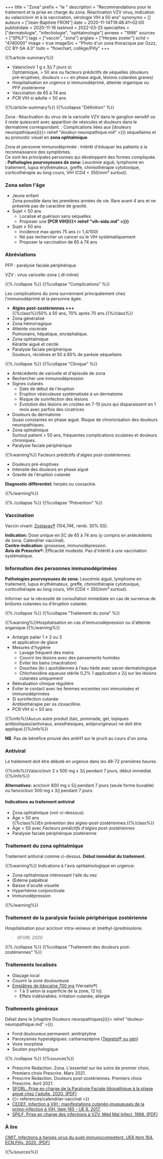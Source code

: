 +++
title = "Zona"
prefix = "le "
description = "Recommandations pour le traitement et la prise en charge du zona. Réactivation VZV virus, indication au valaciclovir et à la vaccination, sérologie VIH à 50 ans"
synonyms = []
auteurs = ["Jean-Baptiste FRON"]
date = 2020-11-14T19:48:41+02:00
publishdate = 2020-11-16
lastmod = 2022-03-25
specialites = ["dermatologie", "infectiologie", "ophtalmologie"]
annees = "1998"
sources = ["SPILF"]
tags = ["vaccin", "zona"]
anglais = ["Herpes zoster"]
sctid = "4740000"
image = true
imageSrc = "Photo d'un zona thoracique par Gzzz, CC BY-SA 4.0"
todo = "flowchart, collège/Pilly"
+++

{{%article-summary%}}

- Valaciclovir 1 g x 3/j 7 jours si:  
  Ophtalmique, > 50 ans ou facteurs prédictifs de séquelles (douleurs pré-éruptives, douleurs +++ en phase aiguë, lésions cutanées graves)
- Hospitalisation en urgence si immunodéprimé, atteinte organique ou PFP zostérienne
- Vaccination de 65 à 74 ans
- PCR VIH si adulte < 50 ans

{{%/article-summary%}}
{{%collapse "Définition" %}}

Zona
: Réactivation du virus de la varicelle VZV dans le ganglion sensitif où il reste quiescent avec apparition de vésicules et douleurs dans le dermatome correspondant.
: Complications liées aux [douleurs neuropathiques]({{< relref "douleur-neuropathique.md" >}}) séquellaires et au pronostic visuel en **zona ophtalmique**.

Zona et personne immunodéprimée
: Intérêt d'éduquer les patients à la reconnaissance des symptômes.  
Ce sont les principales personnes qui développent des formes compliquée.  
: **Pathologies pourvoyeuses de zona:** Leucémie aiguë, lymphome en traitement, lupus érythémateux, greffe, chimiothérapie cytotoxique, corticothérapie au long cours, VIH (CD4 < 350/mm³ surtout).

### Zona selon l'âge

- Jeune enfant  
  Zona possible dans les premières années de vie. Rare avant 4 ans et ne présente pas de caractère de gravité.
- Sujet < 50 ans
  - Localisé et guérison sans séquelles.  
  - Proposer une **[PCR VIH]({{< relref "vih-sida.md" >}})**
- Sujet ≥ 50 ans  
  - Incidence max après 75 ans (> 1,4/100)
  - Ne pas rechercher un cancer ou le VIH systématiquement
  - Proposer la vaccination de 65 à 74 ans

### Abréviations

PFP
: paralysie faciale périphérique

VZV
: virus varicelle-zona
{.dl-inline}

{{% /collapse %}}
{{%collapse "Complications" %}}

Les complications du zona surviennent principalement chez l'immunodéprimé et la personne âgée.

- **Algies post-zostériennes +++**  
{{%class%}}50% à 50 ans, 70% après 70 ans.{{%/class%}}
- Zona généralisé
- Zona hémorragique
- Atteinte viscérale  
Pulmonaire, hépatique, encéphalique.
- Zona ophtalmique  
Kératite aiguë et cécité.
- Paralysie faciale périphérique  
Douleurs, récidives et 50 à 85% de parésie séquellaire.

{{% /collapse %}}
{{%collapse "Clinique" %}}

- Antécédents de varicelle et d'épisode de zona
- Rechercher une immunodépression
- Signes cutanés
  - Date de début de l'éruption
  - Éruption vésiculeuse systématisée à un dermatome
  - Risque de surinfection des lésions
  - Évolution des lésions en croûtes en 7-10 jours qui disparaissent en 1 mois avec parfois des cicatrices
- Douleurs du dermatome  
  Quasi constantes en phase aiguë. Risque de chronicisation des douleurs neuropathiques.
- Zona ophtalmique  
  Surtout patient > 50 ans, fréquentes complications oculaires et douleurs chroniques.
- Paralysie faciale périphérique

{{%warning%}}
Facteurs prédictifs d'algies post-zostériennes:

- Douleurs pré-éruptives
- Intensité des douleurs en phase aiguë
- Gravité de l'éruption cutanée

**Diagnostic différentiel:** herpès ou coxsackie.

{{%/warning%}}

{{% /collapse %}}
{{%collapse "Prévention" %}}

### Vaccination

Vaccin vivant: [Zostavax®](https://ec.europa.eu/health/documents/community-register/2019/20191024146373/anx_146373_fr.pdf) (104,74€, remb. 30% SS).

**Indication:** Dose unique en SC de 65 à 74 ans (y compris en antécédents de zona. Calendrier vaccinal).  
**Contre-indication:** grossesse, immunodépression.  
**Avis de Prescrire®:** Efficacité modeste. Pas d'intérêt à une vaccination systématique.

### Information des personnes immunodéprimées

**Pathologies pourvoyeuses de zona:** Leucémie aiguë, lymphome en traitement, lupus érythémateux, greffe, chimiothérapie cytotoxique, corticothérapie au long cours, VIH (CD4 < 350/mm³ surtout).

Informer sur la nécessité de consultation immédiate en cas de survenue de brûlures cutanées ou d'éruption cutanée.

{{% /collapse %}}
{{%collapse "Traitement du zona" %}}

{{%warning%}}Hospitalisation en cas d'immunodépression ou d'atteinte organique.{{%/warning%}}

- Antalgie palier 1 ± 2 ou 3  
et application de glace
- Mesures d'hygiène
  - Lavage fréquent des mains
  - Couvrir les lésions avec des pansements humides
  - Éviter les bains (macération)
  - Douches (bi-) quotidiennes à l'eau tiède avec savon dermatologique
  - Chlorhexidine aqueuse stérile 0,2% 1 application x 2/j sur les lésions cutanées uniquement
- Réévaluation clinique régulière
- Éviter le contact avec les femmes enceintes non immunisées et immunodéprimées
- Si surinfection cutanée  
Antibiothérapie per os cloxacilline.
- PCR VIH si < 50 ans

{{%info%}}Aucun autre produit (talc, pommade, gel, topiques antibiotiques/antiviraux, anesthésiques, antiprurigineux) ne doit être appliqué.{{%/info%}}

**NB**. Pas de bénéfice prouvé des antiH1 sur le prurit au cours d'un zona.

### Antiviral

Le traitement doit être débuté en urgence dans les 48-72 premières heures.

{{%info%}}Valaciclovir 2 x 500 mg x 3/j pendant 7 jours, début immédiat.{{%/info%}}

**Alternatives:** aciclovir 800 mg x 5/j pendant 7 jours (seule forme buvable)  
ou famciclovir 500 mg x 3/j pendant 7 jours.

#### Indications au traitement antiviral

- Zona ophtalmique (voir ci-dessous)
- Âge > 50 ans  
{{%class%}}En prévention des algies-post-zostériennes.{{%/class%}}
- Âge < 50 avec *Facteurs prédictifs d'algies post-zostériennes*
- Paralysie faciale périphérique zostérienne

### Traitement du zona ophtalmique

Traitement antiviral comme ci-dessus. **Début immédiat du traitement**.

{{%warning%}}
Indications à l'avis ophtalmologique en urgence:

- Zona ophtalmique intéressant l'aile du nez
- Œdème palpébral
- Baisse d'acuité visuelle
- Hyperhémie conjonctivale
- Immunodépression

{{%/warning%}}

### Traitement de la paralysie faciale périphérique zostérienne

Hospitalisation pour aciclovir intra-veineux et (méthyl-)prednisolone.

> *SFORL 2020*

{{% /collapse %}}
{{%collapse "Traitement des douleurs post-zostériennes" %}}

### Traitements localisés

- Glaçage local
- Couvrir la zone douloureuse
- [Emplâtres de lidocaïne 700 mg](https://base-donnees-publique.medicaments.gouv.fr/affichageDoc.php?specid=65538840&typedoc=R) (Versatis®)
  - 1 à 3 selon la superficie de la zone, 12 h/j
  - Effets indésirables: irritation cutanée, allergie

### Traitements généraux

Détail dans le [chapitre Douleurs neuropathiques]({{< relref "douleur-neuropathique.md" >}}).

- Fond douloureux permanent: amitriptyline
- Paroxysmes hyperalgiques: carbamazépine ([Tegretol® ou gén](https://base-donnees-publique.medicaments.gouv.fr/affichageDoc.php?specid=61547468&typedoc=R))
- Voire morphine
- Soutien psychologique

{{% /collapse %}}
{{%sources%}}

- Prescrire Redaction. Zona. L'essentiel sur les soins de premier choix. Premiers choix Prescrire. Mars 2021.
- Prescrire Redaction. Douleurs post-zostériennes. Premiers choix Prescrire. Avril 2021.
- [SFORL. Prise en charge de la Paralysie Faciale Idiopathique à la phase aiguë chez l'adulte. 2020. (PDF)](https://www.sforl.org/wp-content/uploads/2020/07/Recommandation-SFORL-Prise-en-charge-de-la-Paralysie-Faciale-Idiopathique-%C3%A0-la-phase-aigu%C3%AB-chez-l-adulte-2020.pdf)
- {{< references/calendrier-vaccinal >}}
- [CEDEF. Infection à VIH : manifestations cutanéo-muqueuses de la primo-infection à VIH. Item 165 - UE 6. 2017.](https://undf.cedef.org/fr/document/Infections-%C3%A0-herp%C3%A8s-virus-du-sujet-immunocomp%C3%A9tent)
- [SPILF. Prise en charge des infections à VZV. Méd Mal Infect. 1998. (PDF)](https://www.infectiologie.com/UserFiles/File/medias/_documents/consensus/vzv98.pdf)

### À lire

[CMIT. Infections à herpès virus du sujet immunocompétent. UE6 Item 164. ECN.Pilly. 2020. (PDF)](https://www.infectiologie.com/UserFiles/File/formation/ecn-pilly-2020/ecn-2020-ue6-164-nb.pdf)

{{%/sources%}}
